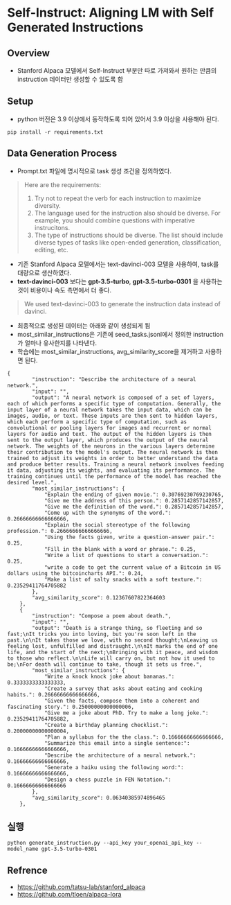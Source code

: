 # Self-Instruct: Aligning LM with Self Generated Instructions

## Overview 

- Stanford Alpaca 모델에서 Self-Instruct 부분만 따로 가져와서 원하는 만큼의 instruction 데이터만 생성할 수 있도록 함

## Setup

- python 버전은 3.9 이상에서 동작하도록 되어 있어서 3.9 이상을 사용해야 된다. 

```
pip install -r requirements.txt
```

## Data Generation Process

- Prompt.txt 파일에 명시적으로 task 생성 조건을 정의하였다. 
> Here are the requirements:
> 1. Try not to repeat the verb for each instruction to maximize diversity.
> 2. The language used for the instruction also should be diverse. For example, you should combine questions with imperative instrucitons.
> 3. The type of instructions should be diverse. The list should include diverse types of tasks like open-ended generation, classification, editing, etc.

- 기존 Stanford Alpaca 모델에서는 text-davinci-003 모델을 사용하여, task를 대량으로 생산하였다. 
- **text-davinci-003** 보다는 **gpt-3.5-turbo**, **gpt-3.5-turbo-0301** 을 사용하는 것이 비용이나 속도 측면에서 더 좋다.
> We used text-davinci-003 to generate the instruction data instead of davinci.

- 최종적으로 생성된 데이터는 아래와 같이 생성되게 됨
- most_similar_instructions은 기존에 seed_tasks.jsonl에서 정의한 instruction가 얼마나 유사한지를 나타낸다.
- 학습에는 most_similar_instructions,  avg_similarity_score을 제거하고 사용하면 된다. 

```
{
        "instruction": "Describe the architecture of a neural network.",
        "input": "",
        "output": "A neural network is composed of a set of layers, each of which performs a specific type of computation. Generally, the input layer of a neural network takes the input data, which can be images, audio, or text. These inputs are then sent to hidden layers, which each perform a specific type of computation, such as convolutional or pooling layers for images and recurrent or normal layers for audio and text. The output of the hidden layers is then sent to the output layer, which produces the output of the neural network. The weights of the neurons in the various layers determine their contribution to the model's output. The neural network is then trained to adjust its weights in order to better understand the data and produce better results. Training a neural network involves feeding it data, adjusting its weights, and evaluating its performance. The training continues until the performance of the model has reached the desired level.",
        "most_similar_instructions": {
            "Explain the ending of given movie.": 0.30769230769230765,
            "Give me the address of this person.": 0.2857142857142857,
            "Give me the definition of the word.": 0.2857142857142857,
            "Come up with the synonyms of the word.": 0.26666666666666666,
            "Explain the social stereotype of the following profession.": 0.26666666666666666,
            "Using the facts given, write a question-answer pair.": 0.25,
            "Fill in the blank with a word or phrase.": 0.25,
            "Write a list of questions to start a conversation.": 0.25,
            "write a code to get the current value of a Bitcoin in US dollars using the bitcoincharts API.": 0.24,
            "Make a list of salty snacks with a soft texture.": 0.23529411764705882
        },
        "avg_similarity_score": 0.12367607822364603
    },
    {
        "instruction": "Compose a poem about death.",
        "input": "",
        "output": "Death is a strange thing, so fleeting and so fast;\nIt tricks you into loving, but you're soon left in the past.\n\nIt takes those we love, with no second thought;\nLeaving us feeling lost, unfulfilled and distraught.\n\nIt marks the end of one life, and the start of the next;\nBringing with it peace, and wisdom to those who reflect.\n\nLife will carry on, but not how it used to be;\nFor death will continue to take, though it sets us free.",
        "most_similar_instructions": {
            "Write a knock knock joke about bananas.": 0.3333333333333333,
            "Create a survey that asks about eating and cooking habits.": 0.26666666666666666,
            "Given the facts, compose them into a coherent and fascinating story.": 0.25000000000000006,
            "Give me a joke about PhD. Try to make a long joke.": 0.23529411764705882,
            "Create a birthday planning checklist.": 0.20000000000000004,
            "Plan a syllabus for the the class.": 0.16666666666666666,
            "Summarize this email into a single sentence:": 0.16666666666666666,
            "Describe the architecture of a neural network.": 0.16666666666666666,
            "Generate a haiku using the following word:": 0.16666666666666666,
            "Design a chess puzzle in FEN Notation.": 0.16666666666666666
        },
        "avg_similarity_score": 0.06340385974896465
    },
```

## 실행 

```
python generate_instruction.py --api_key your_openai_api_key --model_name gpt-3.5-turbo-0301
```


## Refrence
- https://github.com/tatsu-lab/stanford_alpaca
- https://github.com/tloen/alpaca-lora
